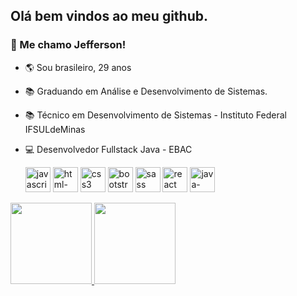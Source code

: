 ## Olá bem vindos ao meu github. 
### 👋 Me chamo Jefferson!<br/>
- 🌎 Sou brasileiro, 29 anos
- 📚 Graduando em Análise e Desenvolvimento de Sistemas.
- 📚 Técnico em Desenvolvimento de Sistemas - Instituto Federal IFSULdeMinas
- 💻 Desenvolvedor Fullstack Java - EBAC



     <div display="inline">
     <img width="40" height="40" src="https://img.icons8.com/color/48/javascript--v1.png" alt="javascript--v1"/> 
     <img width="40" height="40" src="https://img.icons8.com/color/48/html-5--v1.png" alt="html-5--v1"/> 
     <img width="40" height="40" src="https://img.icons8.com/color/48/css3.png" alt="css3"/> 
     <img width="40" height="40" src="https://img.icons8.com/color/48/bootstrap.png" alt="bootstrap"/> 
     <img width="40" height="40" src="https://img.icons8.com/color/48/sass.png" alt="sass"/>
     <img width="40" height="40" src="https://img.icons8.com/office/40/react.png" alt="react"/>
     <img width="40" height="40" src="https://img.icons8.com/color/48/java-coffee-cup-logo--v1.png" alt="java-coffee-cup-logo--v1"/>
    </div>

          
<div  display="inline">
<a href="https://www.adamalston.com/"><img height="130px" src="https://github-readme-stats.vercel.app/api?username=jeffersoncabraal&hide_title=true&hide_border=true&show_icons=true&include_all_commits=true&count_private=true&line_height=21&text_color=000&icon_color=000&bg_color=0,ea6161,ffc64d,fffc4d,52fa5a&theme=graywhite" />
<img height="130px" src="https://github-readme-stats.vercel.app/api/top-langs/?username=jeffersoncabraal&hide=html&hide_title=true&hide_border=true&layout=compact&langs_count=6&exclude_repo=comp426,Redventures-Movie-Quotes&text_color=000&icon_color=fff&bg_color=0,52fa5a,4dfcff,c64dff&theme=graywhite" /></a>
</div>






